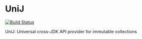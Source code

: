 # UniJ

[![Build Status](https://travis-ci.com/tlinkowski/UniJ.svg?branch=master)](https://travis-ci.com/tlinkowski/UniJ)

UniJ: Universal cross-JDK API provider for immutable collections
